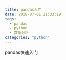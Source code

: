 ```yaml
---
title: pandas入门
date: 2018-07-01 21:33:19
tags:
  - pandas
  - python
  - 数据分析
categories: "python"
---
```

pandas快速入门
